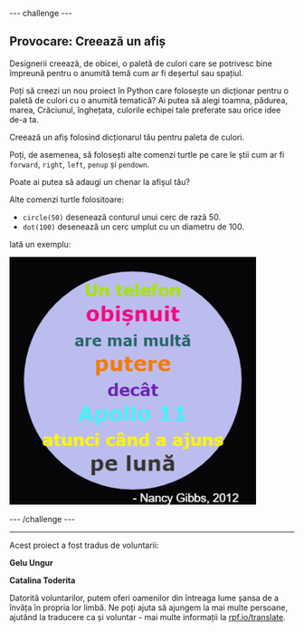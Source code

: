 --- challenge ---

## Provocare: Creează un afiș

Designerii creează, de obicei, o paletă de culori care se potrivesc bine împreună pentru o anumită temă cum ar fi deșertul sau spațiul.

Poți să creezi un nou proiect în Python care folosește un dicționar pentru o paletă de culori cu o anumită tematică? Ai putea să alegi toamna, pădurea, marea, Crăciunul, înghețata, culorile echipei tale preferate sau orice idee de-a ta.

Creează un afiș folosind dicționarul tău pentru paleta de culori.

Poți, de asemenea, să folosești alte comenzi turtle pe care le știi cum ar fi `forward`, `right`, `left`, `penup` și `pendown`.

Poate ai putea să adaugi un chenar la afișul tău?

Alte comenzi turtle folositoare:

+ `circle(50)` desenează conturul unui cerc de rază 50.
+ `dot(100)` desenează un cerc umplut cu un diametru de 100. 

Iată un exemplu:

![captură de ecran](images/colourful-finished.png)

--- /challenge ---

***
Acest proiect a fost tradus de voluntarii:

**Gelu Ungur**

**Catalina Toderita**

Datorită voluntarilor, putem oferi oamenilor din întreaga lume șansa de a învăța în propria lor limbă. Ne poți ajuta să ajungem la mai multe persoane, ajutând la traducere ca și voluntar - mai multe informații la [rpf.io/translate](https://rpf.io/translate).